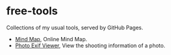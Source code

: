 # free-tools
Collections of my usual tools, served by GitHub Pages.

- [Mind Map](http://free-tools.ip300.com/mind-map), Online Mind Map.
- [Photo Exif Viewer](http://free-tools.ip300.com/photo-exif-viewer), View the shooting information of a photo.

